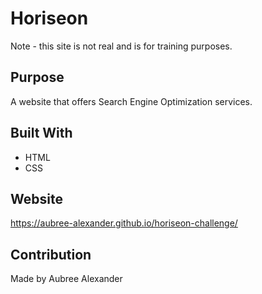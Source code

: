 # Horiseon
Note - this site is not real and is for training purposes.

## Purpose
A website that offers Search Engine Optimization services.

## Built With
* HTML
* CSS

## Website
https://aubree-alexander.github.io/horiseon-challenge/

## Contribution
Made by Aubree Alexander